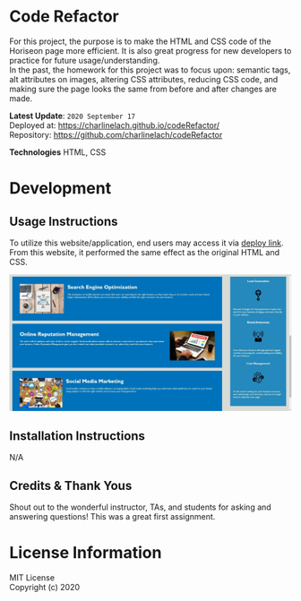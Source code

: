 # Code Refactor
For this project, the purpose is to make the HTML and CSS code of the Horiseon page more efficient. It is also great progress for new developers to practice for future usage/understanding.
<br>
In the past, the homework for this project was to focus upon: semantic tags, alt attributes on images, altering CSS attributes, reducing CSS code, and making sure the page looks the same from before and after changes are made.

**Latest Update**: `2020 September 17`
<br>
Deployed at: https://charlinelach.github.io/codeRefactor/
<br>
Repository: https://github.com/charlinelach/codeRefactor

**Technologies**
HTML, CSS

# Development

## Usage Instructions
To utilize this website/application, end users may access it via [deploy link](https://charlinelach.github.io/codeRefactor/). From this website, it performed the same effect as the original HTML and CSS.
<br>

![Screenshot](./Images/screenshot.jpg)

## Installation Instructions
N/A

## Credits & Thank Yous
Shout out to the wonderful instructor, TAs, and students for asking and answering questions! This was a great first assignment.

# License Information
MIT License <br>
Copyright (c) 2020